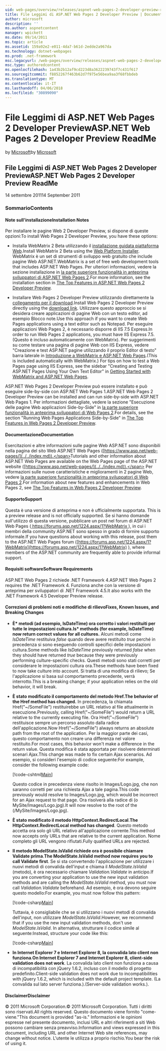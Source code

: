 ```yaml
---
uid: web-pages/overview/releases/aspnet-web-pages-2-developer-preview-readme
title: File Leggimi di ASP.NET Web Pages 2 Developer Preview | Documenti Microsoft
author: microsoft
description: ''
ms.author: aspnetcontent
manager: wpickett
ms.date: 09/14/2011
ms.topic: article
ms.assetid: 159a92e2-e011-4da7-b61d-2edde2a967da
ms.technology: dotnet-webpages
ms.prod: .net-framework
msc.legacyurl: /web-pages/overview/releases/aspnet-web-pages-2-developer-preview-readme
msc.type: authoredcontent
ms.openlocfilehash: 1a43b2b12af9cd223d8a3622239743f7c431f617
ms.sourcegitcommit: f8852267f463b62d7f975e56bea9aa3f68fbbdeb
ms.translationtype: MT
ms.contentlocale: it-IT
ms.lasthandoff: 04/06/2018
ms.locfileid: "30899090"
---
```

<a name="aspnet-web-pages-2-developer-preview-readme"></a><span data-ttu-id="37bcc-102">File Leggimi di ASP.NET Web Pages 2 Developer Preview</span><span class="sxs-lookup"><span data-stu-id="37bcc-102">ASP.NET Web Pages 2 Developer Preview ReadMe</span></span>
====================
<span data-ttu-id="37bcc-103">by [Microsoft](https://github.com/microsoft)</span><span class="sxs-lookup"><span data-stu-id="37bcc-103">by [Microsoft](https://github.com/microsoft)</span></span>

## <a name="aspnet-web-pages-2-developer-preview-readme"></a><span data-ttu-id="37bcc-104">File Leggimi di ASP.NET Web Pages 2 Developer Preview</span><span class="sxs-lookup"><span data-stu-id="37bcc-104">ASP.NET Web Pages 2 Developer Preview ReadMe</span></span>

<span data-ttu-id="37bcc-105">14 settembre 2011</span><span class="sxs-lookup"><span data-stu-id="37bcc-105">14 September 2011</span></span>

### <a name="contents"></a><span data-ttu-id="37bcc-106">Sommario</span><span class="sxs-lookup"><span data-stu-id="37bcc-106">Contents</span></span>

#### <a id="_Toc303701284"></a>  <span data-ttu-id="37bcc-107">Note sull'installazione</span><span class="sxs-lookup"><span data-stu-id="37bcc-107">Installation Notes</span></span>

<span data-ttu-id="37bcc-108">Per installare le pagine Web 2 Developer Preview, si dispone di queste opzioni:</span><span class="sxs-lookup"><span data-stu-id="37bcc-108">To install Web Pages 2 Developer Preview, you have these options:</span></span>

- <span data-ttu-id="37bcc-109">Installa WebMatrix 2 Beta utilizzando il [installazione guidata piattaforma Web](https://go.microsoft.com/fwlink/?LinkId=226883).</span><span class="sxs-lookup"><span data-stu-id="37bcc-109">Install WebMatrix 2 Beta using the [Web Platform Installer](https://go.microsoft.com/fwlink/?LinkId=226883).</span></span> <span data-ttu-id="37bcc-110">WebMatrix è un set di strumenti di sviluppo web gratuito che include pagine Web ASP.NET.</span><span class="sxs-lookup"><span data-stu-id="37bcc-110">WebMatrix is a set of free web development tools that includes ASP.NET Web Pages.</span></span> <span data-ttu-id="37bcc-111">Per ulteriori informazioni, vedere la sezione installazione in [la parte superiore funzionalità in anteprima sviluppatori di ASP.NET Web Pages 2](https://go.microsoft.com/fwlink/?LinkID=227824).</span><span class="sxs-lookup"><span data-stu-id="37bcc-111">For more information, see the installation section in [The Top Features in ASP.NET Web Pages 2 Developer Preview](https://go.microsoft.com/fwlink/?LinkID=227824).</span></span>

- <span data-ttu-id="37bcc-112">Installare Web Pages 2 Developer Preview utilizzando direttamente la [collegamento per il download](https://go.microsoft.com/fwlink/?LinkID=226335).</span><span class="sxs-lookup"><span data-stu-id="37bcc-112">Install Web Pages 2 Developer Preview directly using the [download link](https://go.microsoft.com/fwlink/?LinkID=226335).</span></span> <span data-ttu-id="37bcc-113">Utilizzare questo approccio se si desidera creare applicazioni di pagine Web con un testo editor, ad esempio Blocco note.</span><span class="sxs-lookup"><span data-stu-id="37bcc-113">Use this approach if you want to create Web Pages applications using a text editor such as Notepad.</span></span> <span data-ttu-id="37bcc-114">Per eseguire applicazioni Web Pages 2, è necessario disporre di IIS 7.5 Express.</span><span class="sxs-lookup"><span data-stu-id="37bcc-114">In order to run Web Pages 2 applications, you must have IIS Express 7.5.</span></span> <span data-ttu-id="37bcc-115">(Questo è incluso automaticamente con WebMatrix). Per suggerimenti su come testare una pagina di pagine Web con IIS Express, vedere "Creazione e test ASP.NET pagine utilizzando il proprio Editor di testo" barra laterale in [Introduzione a WebMatrix e ASP.NET Web Pages](https://go.microsoft.com/fwlink/?LinkId=202889).</span><span class="sxs-lookup"><span data-stu-id="37bcc-115">(This is included automatically with WebMatrix.) For tips on how to test a Web Pages page using IIS Express, see the sidebar "Creating and Testing ASP.NET Pages Using Your Own Text Editor" in [Getting Started with WebMatrix and ASP.NET Web Pages](https://go.microsoft.com/fwlink/?LinkId=202889).</span></span>

<span data-ttu-id="37bcc-116">ASP.NET Web Pages 2 Developer Preview può essere installato e può eseguire side-by-side con ASP.NET Web Pages 1.</span><span class="sxs-lookup"><span data-stu-id="37bcc-116">ASP.NET Web Pages 2 Developer Preview can be installed and can run side-by-side with ASP.NET Web Pages 1.</span></span> <a id="a"></a><span data-ttu-id="37bcc-117">Per informazioni dettagliate, vedere la sezione "Esecuzione delle pagine Web applicazioni Side-by-Side" in [la parte superiore funzionalità in anteprima sviluppatori di Web Pages 2](https://go.microsoft.com/fwlink/?LinkID=227824).</span><span class="sxs-lookup"><span data-stu-id="37bcc-117">For details, see the section "Running Web Pages Applications Side-by-Side" in [The Top Features in Web Pages 2 Developer Preview](https://go.microsoft.com/fwlink/?LinkID=227824).</span></span>

#### <a id="_Toc303701285"></a>  <span data-ttu-id="37bcc-118">Documentazione</span><span class="sxs-lookup"><span data-stu-id="37bcc-118">Documentation</span></span>

<span data-ttu-id="37bcc-119">Esercitazioni e altre informazioni sulle pagine Web ASP.NET sono disponibili nella pagina del sito Web ASP.NET Web Pages ([https://www.asp.net/web-pages/](../../index.md)).</span><span class="sxs-lookup"><span data-stu-id="37bcc-119">Tutorials and other information about ASP.NET Web Pages are available on the Web Pages page of the ASP.NET website ([https://www.asp.net/web-pages/](../../index.md)).</span></span> <span data-ttu-id="37bcc-120">Per informazioni sulle nuove caratteristiche e miglioramenti in 2 pagine Web, vedere [la parte superiore funzionalità in anteprima sviluppatori di Web Pages 2](https://go.microsoft.com/fwlink/?LinkID=227824).</span><span class="sxs-lookup"><span data-stu-id="37bcc-120">For information about new features and enhancements in Web Pages 2, see [The Top Features in Web Pages 2 Developer Preview](https://go.microsoft.com/fwlink/?LinkID=227824).</span></span>

#### <a id="_Toc303701286"></a>  <span data-ttu-id="37bcc-121">Supporto</span><span class="sxs-lookup"><span data-stu-id="37bcc-121">Support</span></span>

<a id="_Toc209852135"></a><span data-ttu-id="37bcc-122"><a id="_Toc255833657"></a> Questa è una versione di anteprima e non è ufficialmente supportata.</span><span class="sxs-lookup"><span data-stu-id="37bcc-122"><a id="_Toc255833657"></a> This is a preview release and is not officially supported.</span></span> <span data-ttu-id="37bcc-123">Se si hanno domande sull'utilizzo di questa versione, pubblicare un post nel forum di ASP.NET Web Pages ([ https://forums.asp.net/1224.aspx/1?WebMatrix ](https://forums.asp.net/1224.aspx/1?WebMatrix) ), in cui i membri della community ASP.NET sono spesso in grado di fornire supporto informale.</span><span class="sxs-lookup"><span data-stu-id="37bcc-123">If you have questions about working with this release, post them to the ASP.NET Web Pages forum ([https://forums.asp.net/1224.aspx/1?WebMatrix](https://forums.asp.net/1224.aspx/1?WebMatrix) ), where members of the ASP.NET community are frequently able to provide informal support.</span></span>

#### <a id="_Toc303701287"></a>  <span data-ttu-id="37bcc-124">Requisiti software</span><span class="sxs-lookup"><span data-stu-id="37bcc-124">Software Requirements</span></span>

<span data-ttu-id="37bcc-125">ASP.NET Web Pages 2 richiede .NET Framework 4.</span><span class="sxs-lookup"><span data-stu-id="37bcc-125">ASP.NET Web Pages 2 requires the .NET Framework 4.</span></span> <span data-ttu-id="37bcc-126">Funziona anche con la versione di anteprima per sviluppatori di .NET Framework 4.5.</span><span class="sxs-lookup"><span data-stu-id="37bcc-126">It also works with the .NET Framework 4.5 Developer Preview release.</span></span>

<a id="_Toc303701288"></a><a id="_Breaking_Changes"></a>

#### <a name="fixes-known-issues-and-breaking-changes"></a><span data-ttu-id="37bcc-127">Correzioni di problemi noti e modifiche di rilievo</span><span class="sxs-lookup"><span data-stu-id="37bcc-127">Fixes, Known Issues, and Breaking Changes</span></span>

<a id="_Toc224729061"></a><a id="_Toc238051347"></a>

- <span data-ttu-id="37bcc-128">**È\* metodi (ad esempio, IsDateTime) ora corretto i valori restituiti per tutte le impostazioni cultura.**</span><span class="sxs-lookup"><span data-stu-id="37bcc-128">**Is\* methods (for example, IsDateTime) now return correct values for all cultures.**</span></span> <span data-ttu-id="37bcc-129">Alcuni metodi come *IsDateTime* restituiva *false* quando deve avere restituito *true* perché in precedenza si sono eseguendo controlli specifici delle impostazioni cultura.</span><span class="sxs-lookup"><span data-stu-id="37bcc-129">Some methods like *IsDateTime* previously returned *false* when they should have returned *true* because they were previously performing culture-specific checks.</span></span> <span data-ttu-id="37bcc-130">Questi metodi sono stati corretti per considerare le impostazioni cultura ora.</span><span class="sxs-lookup"><span data-stu-id="37bcc-130">These methods have been fixed to now take culture into account.</span></span> <span data-ttu-id="37bcc-131">Si tratta di una modifica di rilievo; Se l'applicazione si basa sul comportamento precedente, verrà interrotto.</span><span class="sxs-lookup"><span data-stu-id="37bcc-131">This is a breaking change; if your application relies on the old behavior, it will break.</span></span>
- <span data-ttu-id="37bcc-132">**È stato modificato il comportamento del metodo Href.**</span><span class="sxs-lookup"><span data-stu-id="37bcc-132">**The behavior of the Href method has changed.**</span></span> <span data-ttu-id="37bcc-133">In precedenza, la chiamata Href("~/SomeFile") restituirebbe un URL relativo al file attualmente in esecuzione.</span><span class="sxs-lookup"><span data-stu-id="37bcc-133">Previously, calling Href("~/SomeFile") would return a URL relative to the currently executing file.</span></span> <span data-ttu-id="37bcc-134">Ora Href("~/SomeFile") restituisce sempre un percorso assoluto dalla radice dell'applicazione.</span><span class="sxs-lookup"><span data-stu-id="37bcc-134">Now Href("~/SomeFile") always returns an absolute path from the root of the application.</span></span> <span data-ttu-id="37bcc-135">Per la maggior parte dei casi, questo comportamento non creare una differenza nel valore restituito.</span><span class="sxs-lookup"><span data-stu-id="37bcc-135">For most cases, this behavior won't make a difference in the return value.</span></span> <span data-ttu-id="37bcc-136">Questa modifica è stata apportata per risolvere determinati scenari Ajax.</span><span class="sxs-lookup"><span data-stu-id="37bcc-136">This change was made to fix certain Ajax scenarios.</span></span> <span data-ttu-id="37bcc-137">Ad esempio, si consideri l'esempio di codice seguente:</span><span class="sxs-lookup"><span data-stu-id="37bcc-137">For example, consider the following example code:</span></span> 

    [!code-cshtml[Main](aspnet-web-pages-2-developer-preview-readme/samples/sample1.cshtml)]

    <span data-ttu-id="37bcc-138">Questo codice in precedenza viene risolto in Images/Logo.jpg, che non saranno corretti per una richiesta Ajax a tale pagina.</span><span class="sxs-lookup"><span data-stu-id="37bcc-138">This code previously would resolve to Images/Logo.jpg, which would be incorrect for an Ajax request to that page.</span></span> <span data-ttu-id="37bcc-139">Ora risolverà alla radice di (o MySite/Images/Logo.jpg).</span><span class="sxs-lookup"><span data-stu-id="37bcc-139">It will now resolve to the root of the (/MySite/Images/Logo.jpg).</span></span>
- <span data-ttu-id="37bcc-140">**È stato modificato il metodo HttpContext.RedirectLocal**.</span><span class="sxs-lookup"><span data-stu-id="37bcc-140">**The HttpContext.RedirectLocal method has changed**.</span></span> <span data-ttu-id="37bcc-141">Questo metodo accetta ora solo gli URL relativo all'applicazione corrente.</span><span class="sxs-lookup"><span data-stu-id="37bcc-141">This method now accepts only URLs that are relative to the current application.</span></span> <span data-ttu-id="37bcc-142">Nome completo gli URL vengono rifiutati.</span><span class="sxs-lookup"><span data-stu-id="37bcc-142">Fully qualified URLs are rejected.</span></span>
- <span data-ttu-id="37bcc-143">**Il metodo ModelState.IsValid richiede ora è possibile chiamare Validate prima**.</span><span class="sxs-lookup"><span data-stu-id="37bcc-143">**The ModelState.IsValid method now requires you to call Validate first**.</span></span> <span data-ttu-id="37bcc-144">Se si sta convertendo l'applicazione per utilizzare i nuovi metodi di convalida dell'input e chiama il *ModelState.IsValid* (metodo), è ora necessario chiamare *Validation.Validate* in anticipo.</span><span class="sxs-lookup"><span data-stu-id="37bcc-144">If you are converting your application to use the new input validation methods and are calling the *ModelState.IsValid* method, you must now call *Validation.Validate* beforehand.</span></span> <span data-ttu-id="37bcc-145">Ad esempio, è ora devono seguire questo modello:</span><span class="sxs-lookup"><span data-stu-id="37bcc-145">For example, you must now follow this pattern:</span></span> 

    [!code-csharp[Main](aspnet-web-pages-2-developer-preview-readme/samples/sample2.cs)]

  <span data-ttu-id="37bcc-146">Tuttavia, è consigliabile che se si utilizzano i nuovi metodi di convalida dell'input, non utilizzare *ModelState.IsValid*.</span><span class="sxs-lookup"><span data-stu-id="37bcc-146">However, we recommend that if you use the new input validation methods, don't use *ModelState.IsValid*.</span></span> <span data-ttu-id="37bcc-147">In alternativa, strutturare il codice simile al seguente:</span><span class="sxs-lookup"><span data-stu-id="37bcc-147">Instead, structure your code like this:</span></span> 

    [!code-csharp[Main](aspnet-web-pages-2-developer-preview-readme/samples/sample3.cs)]
- <span data-ttu-id="37bcc-148">**In Internet Explorer 7 e Internet Explorer 8, la convalida lato client non funziona**.</span><span class="sxs-lookup"><span data-stu-id="37bcc-148">**On Internet Explorer 7 and Internet Explorer 8, client-side validation does not work**.</span></span> <span data-ttu-id="37bcc-149">La convalida lato client non funziona a causa di incompatibilità con jQuery 1.6.2, incluso con il modello di progetto predefinito.</span><span class="sxs-lookup"><span data-stu-id="37bcc-149">Client-side validation does not work due to incompatibilities with jQuery 1.6.2, which is included with the default project template.</span></span> <span data-ttu-id="37bcc-150">(La convalida sul lato server funziona.).</span><span class="sxs-lookup"><span data-stu-id="37bcc-150">(Server-side validation works.).</span></span>

#### <a id="_Toc303701289"></a>  <span data-ttu-id="37bcc-151">Disclaimer</span><span class="sxs-lookup"><span data-stu-id="37bcc-151">Disclaimer</span></span>

<span data-ttu-id="37bcc-152">© 2011 Microsoft Corporation.</span><span class="sxs-lookup"><span data-stu-id="37bcc-152">© 2011 Microsoft Corporation.</span></span> <span data-ttu-id="37bcc-153">Tutti i diritti sono riservati.</span><span class="sxs-lookup"><span data-stu-id="37bcc-153">All rights reserved.</span></span> <span data-ttu-id="37bcc-154">Questo documento viene fornito "come-viene."</span><span class="sxs-lookup"><span data-stu-id="37bcc-154">This document is provided "as-is."</span></span> <span data-ttu-id="37bcc-155">Informazioni e le opinioni espresse nel presente documento, inclusi URL e altri riferimenti a siti Web possono cambiare senza preavviso.</span><span class="sxs-lookup"><span data-stu-id="37bcc-155">Information and views expressed in this document, including URL and other Internet Web site references, may change without notice.</span></span> <span data-ttu-id="37bcc-156">L'utente le utilizza a proprio rischio.</span><span class="sxs-lookup"><span data-stu-id="37bcc-156">You bear the risk of using it.</span></span>
